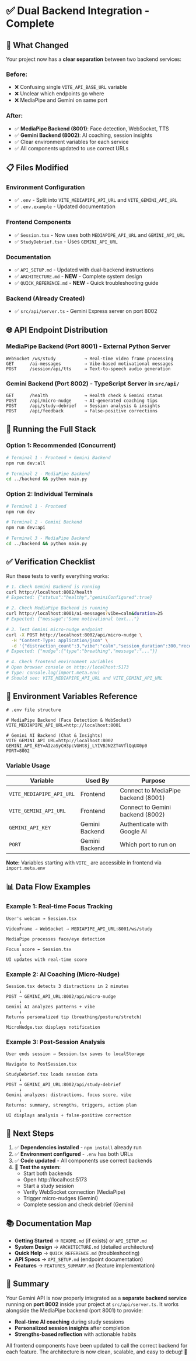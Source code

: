 # ✅ Dual Backend Integration - Complete

## 🎉 What Changed

Your project now has a **clear separation** between two backend services:

### Before:
- ❌ Confusing single `VITE_API_BASE_URL` variable
- ❌ Unclear which endpoints go where
- ❌ MediaPipe and Gemini on same port

### After:
- ✅ **MediaPipe Backend (8001)**: Face detection, WebSocket, TTS
- ✅ **Gemini Backend (8002)**: AI coaching, session insights
- ✅ Clear environment variables for each service
- ✅ All components updated to use correct URLs

## 📋 Files Modified

### Environment Configuration
- ✅ `.env` - Split into `VITE_MEDIAPIPE_API_URL` and `VITE_GEMINI_API_URL`
- ✅ `.env.example` - Updated documentation

### Frontend Components
- ✅ `Session.tsx` - Now uses both `MEDIAPIPE_API_URL` and `GEMINI_API_URL`
- ✅ `StudyDebrief.tsx` - Uses `GEMINI_API_URL`

### Documentation
- ✅ `API_SETUP.md` - Updated with dual-backend instructions
- ✅ `ARCHITECTURE.md` - **NEW** - Complete system design
- ✅ `QUICK_REFERENCE.md` - **NEW** - Quick troubleshooting guide

### Backend (Already Created)
- ✅ `src/api/server.ts` - Gemini Express server on port 8002

## 🌐 API Endpoint Distribution

### MediaPipe Backend (Port 8001) - External Python Server
```
WebSocket /ws/study           → Real-time video frame processing
GET      /ai-messages         → Vibe-based motivational messages  
POST     /session/api/tts     → Text-to-speech audio generation
```

### Gemini Backend (Port 8002) - TypeScript Server in `src/api/`
```
GET      /health              → Health check & Gemini status
POST     /api/micro-nudge     → AI-generated coaching tips
POST     /api/study-debrief   → Session analysis & insights
POST     /api/feedback        → False-positive corrections
```

## 🚀 Running the Full Stack

### Option 1: Recommended (Concurrent)
```bash
# Terminal 1 - Frontend + Gemini Backend
npm run dev:all

# Terminal 2 - MediaPipe Backend  
cd ../backend && python main.py
```

### Option 2: Individual Terminals
```bash
# Terminal 1 - Frontend
npm run dev

# Terminal 2 - Gemini Backend
npm run dev:api

# Terminal 3 - MediaPipe Backend
cd ../backend && python main.py
```

## ✅ Verification Checklist

Run these tests to verify everything works:

```bash
# 1. Check Gemini Backend is running
curl http://localhost:8002/health
# Expected: {"status":"healthy","geminiConfigured":true}

# 2. Check MediaPipe Backend is running
curl http://localhost:8001/ai-messages?vibe=calm&duration=25
# Expected: {"message":"Some motivational text..."}

# 3. Test Gemini micro-nudge endpoint
curl -X POST http://localhost:8002/api/micro-nudge \
  -H "Content-Type: application/json" \
  -d '{"distraction_count":3,"vibe":"calm","session_duration":300,"recent_events":[]}'
# Expected: {"nudge":{"type":"breathing","message":"..."}}

# 4. Check frontend environment variables
# Open browser console on http://localhost:5173
# Type: console.log(import.meta.env)
# Should see: VITE_MEDIAPIPE_API_URL and VITE_GEMINI_API_URL
```

## 🔐 Environment Variables Reference

```env
# .env file structure

# MediaPipe Backend (Face Detection & WebSocket)
VITE_MEDIAPIPE_API_URL=http://localhost:8001

# Gemini AI Backend (Chat & Insights)
VITE_GEMINI_API_URL=http://localhost:8002
GEMINI_API_KEY=AIzaSyCH3pcVGHt8j_LYIVBJN2ZT4VflQqUX0p0
PORT=8002
```

### Variable Usage

| Variable | Used By | Purpose |
|----------|---------|---------|
| `VITE_MEDIAPIPE_API_URL` | Frontend | Connect to MediaPipe backend (8001) |
| `VITE_GEMINI_API_URL` | Frontend | Connect to Gemini backend (8002) |
| `GEMINI_API_KEY` | Gemini Backend | Authenticate with Google AI |
| `PORT` | Gemini Backend | Which port to run on |

**Note:** Variables starting with `VITE_` are accessible in frontend via `import.meta.env`

## 📊 Data Flow Examples

### Example 1: Real-time Focus Tracking
```
User's webcam → Session.tsx
     ↓
VideoFrame → WebSocket → MEDIAPIPE_API_URL:8001/ws/study
     ↓
MediaPipe processes face/eye detection
     ↓
Focus score ← Session.tsx
     ↓
UI updates with real-time score
```

### Example 2: AI Coaching (Micro-Nudge)
```
Session.tsx detects 3 distractions in 2 minutes
     ↓
POST → GEMINI_API_URL:8002/api/micro-nudge
     ↓
Gemini AI analyzes patterns + vibe
     ↓
Returns personalized tip (breathing/posture/stretch)
     ↓
MicroNudge.tsx displays notification
```

### Example 3: Post-Session Analysis
```
User ends session → Session.tsx saves to localStorage
     ↓
Navigate to PostSession.tsx
     ↓
StudyDebrief.tsx loads session data
     ↓
POST → GEMINI_API_URL:8002/api/study-debrief
     ↓
Gemini analyzes: distractions, focus score, vibe
     ↓
Returns: summary, strengths, triggers, action plan
     ↓
UI displays analysis + false-positive correction
```

## 🎯 Next Steps

1. ✅ **Dependencies installed** - `npm install` already run
2. ✅ **Environment configured** - `.env` has both URLs
3. ✅ **Code updated** - All components use correct backends
4. 🔄 **Test the system**:
   - Start both backends
   - Open http://localhost:5173
   - Start a study session
   - Verify WebSocket connection (MediaPipe)
   - Trigger micro-nudges (Gemini)
   - Complete session and check debrief (Gemini)

## 📚 Documentation Map

- **Getting Started** → `README.md` (if exists) or `API_SETUP.md`
- **System Design** → `ARCHITECTURE.md` (detailed architecture)
- **Quick Help** → `QUICK_REFERENCE.md` (troubleshooting)
- **API Specs** → `API_SETUP.md` (endpoint documentation)
- **Features** → `FEATURES_SUMMARY.md` (feature implementation)

## 🎊 Summary

Your Gemini API is now properly integrated as a **separate backend service** running on **port 8002** inside your project at `src/api/server.ts`. It works alongside the MediaPipe backend (port 8001) to provide:

- **Real-time AI coaching** during study sessions
- **Personalized session insights** after completion  
- **Strengths-based reflection** with actionable habits

All frontend components have been updated to call the correct backend for each feature. The architecture is now clean, scalable, and easy to debug! 🚀
